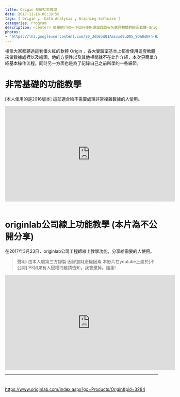 ```yaml
---
title: Origin 基礎功能教學
date: 2017-11-16 00:38:50
tags: [ Origin ,  Data Analysis , Graphing Software ]
categories: Program
description: <center> 簡單的介紹一下如何使用這個鼎鼎有名處理數據的繪圖軟體-Origin。 </center>
photos:
- "https://lh3.googleusercontent.com/80_JdbBpWQ1Amsvxd9uD05_YDa0dNFn-HZBNwvkSAnPxvpYfKQEhyfkZN8Y-AAHBbikJOctcndrqaFbvPmVsuYESoUCQBrjrWlWPS-OSjrV66k2Db2TEuAeuCXlfszu8seny0FtaJoBkvlnTNtxj1afHD2-tP6uaEuFOnlNL7HG0YxKxBLo0kPA8fmXFfnduglA9CjdZhRU6Mqzb4DqmwGgYRxLTKXobh22fUkpA6AVBSnRQSiiyHu7ldtXNI4wzkiycD_5xvevYt_wfdn3ELDgQAJACFR6SYy83J1sqabwzh8AcG39DsNBcRgxuOofSWab2_YAv7Vc4L2AubCOJ-BGeTSNrJ0u6R0PcyRAaIZn2GCqRGdB4RwfVUqYvgsdwskbyFOSToWA-myOO046wlJvgA7u_MtBg3GryyJJeUh-IMwXoJ_O1ZlxBOLoPT6iOI4ob6BAwZ4o2YBgZUfuG8NjP0vpMShv_9gOtmyr7p9k8BmVZtbzSXFoQd7PuS3hn-slWhTi38Ehfn9RP8QHWS86pwAxgFRIyCOJ0K-i64jdAG2pY9yG6Oo2QzxVBs7Pxzyna6gpT4ag1wPDgzQX08pZZTGQl9YhdW9dgB4I1Otg3kWkNiHHEZaLuMaGEHizl_NSjb4eMj3zBSI9HkdDUHdwuhwGag9vV0os6WmBtwJGus1U3S2DpMHKMf8w-_l80iJeZccAANsqUwz3piik=w2160-h1216-no"
---
```

相信大家都聽過這套很火紅的軟體 Origin ，各大實驗室基本上都會使用這套軟體來做數據處裡以及繪圖，他的方便性以及其他相關就不在此作介紹，本次只簡單介紹基本操作流程，同時另一方面也是為了記錄自己之前所學的一些細節。

# 非常基礎的功能教學
[本人使用的是2016版本]
這部適合給不需要處理非常複雜數據的人使用。
<iframe width="560" height="315" src="https://www.youtube.com/embed/E6xhSPNJ2tk" frameborder="0" allowfullscreen></iframe>

---
# originlab公司線上功能教學 (本片為不公開分享)
在2017年3月23日，originlab公司工程師線上教學功能，分享給需要的人使用。
>聲明:
由本人屬第三方錄製
因智慧財產權因素
本影片在youtube上屬於[不公開]
PS如果有人侵權問題請告知，我會撤掉，謝謝!

<iframe width="560" height="315" src="https://www.youtube.com/embed/681WE0LdL-A" frameborder="0" allowfullscreen></iframe>

---
# <News>
https://www.originlab.com/index.aspx?go=Products/Origin&pid=3284
